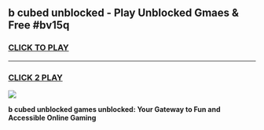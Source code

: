 
## b cubed unblocked - Play Unblocked Gmaes & Free #bv15q
<h3>
<a href="https://news.freeplayer.one?title=b_cubed_unblocked&ref=24F">CLICK TO PLAY</a></h3>
<hr>

<h3>
<a href="https://news.freeplayer.one?title=b_cubed_unblocked&ref=24F">CLICK 2 PLAY</a>
  
</h3>

<a href="https://news.freeplayer.one?title=b_cubed_unblocked&ref=24F/"><img src="https://clearcache.store/games.png"></a>


**b cubed unblocked games unblocked: Your Gateway to Fun and Accessible Online Gaming**
